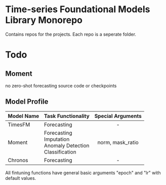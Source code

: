 # Time-series Foundational Models Library Monorepo

Contains repos for the projects. Each repo is a seperate folder.

# Todo

## Moment

no zero-shot forecasting source code or checkpoints

## Model Profile

| Model Name | Task Functionality                                                     | Special Arguments |
| ---------- | ---------------------------------------------------------------------- | :---------------: |
| TimesFM    | Forecasting                                                            |         -         |
| Moment     | Forecasting<br />Imputation<br />Anomaly Detection<br />Classification | norm, mask_ratio |
| Chronos    | Forecasting                                                            |         -         |

All fintuning functions have general basic arguments "epoch" and "lr" with default values.
